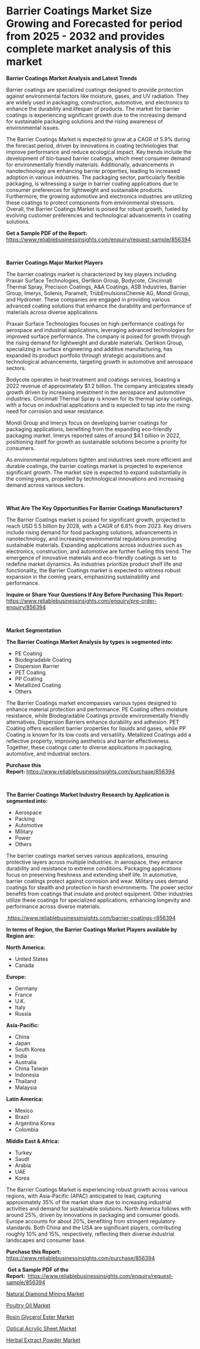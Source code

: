 <p><h1>Barrier Coatings Market Size Growing and Forecasted for period from 2025 - 2032 and provides complete market analysis of this market</h1></p><p><strong>Barrier Coatings Market Analysis and Latest Trends</strong></p>
<p><p>Barrier coatings are specialized coatings designed to provide protection against environmental factors like moisture, gases, and UV radiation. They are widely used in packaging, construction, automotive, and electronics to enhance the durability and lifespan of products. The market for barrier coatings is experiencing significant growth due to the increasing demand for sustainable packaging solutions and the rising awareness of environmental issues.</p><p>The Barrier Coatings Market is expected to grow at a CAGR of 5.9% during the forecast period, driven by innovations in coating technologies that improve performance and reduce ecological impact. Key trends include the development of bio-based barrier coatings, which meet consumer demand for environmentally friendly materials. Additionally, advancements in nanotechnology are enhancing barrier properties, leading to increased adoption in various industries. The packaging sector, particularly flexible packaging, is witnessing a surge in barrier coating applications due to consumer preferences for lightweight and sustainable products. Furthermore, the growing automotive and electronics industries are utilizing these coatings to protect components from environmental stressors. Overall, the Barrier Coatings Market is poised for robust growth, fueled by evolving customer preferences and technological advancements in coating solutions.</p></p>
<p><strong>Get a Sample PDF of the Report:&nbsp;</strong> <a href="https://www.reliablebusinessinsights.com/enquiry/request-sample/856394?utm_campaign=1117&utm_medium=2&utm_source=Github&utm_content=ia&utm_term=31032025&utm_id=barrier-coatings">https://www.reliablebusinessinsights.com/enquiry/request-sample/856394</a></p>
<p>&nbsp;</p>
<p><strong>Barrier Coatings Major Market Players</strong></p>
<p><p>The barrier coatings market is characterized by key players including Praxair Surface Technologies, Oerlikon Group, Bodycote, Cincinnati Thermal Spray, Precision Coatings, A&A Coatings, ASB Industries, Barrier Group, Imerys, Solenis, Paramelt, TrübEmulsionsChemie AG, Mondi Group, and Hydromer. These companies are engaged in providing various advanced coating solutions that enhance the durability and performance of materials across diverse applications.</p><p>Praxair Surface Technologies focuses on high-performance coatings for aerospace and industrial applications, leveraging advanced technologies for improved surface performance. The company is poised for growth through the rising demand for lightweight and durable materials. Oerlikon Group, specializing in surface engineering and additive manufacturing, has expanded its product portfolio through strategic acquisitions and technological advancements, targeting growth in automotive and aerospace sectors.</p><p>Bodycote operates in heat treatment and coatings services, boasting a 2022 revenue of approximately $1.2 billion. The company anticipates steady growth driven by increasing investment in the aerospace and automotive industries. Cincinnati Thermal Spray is known for its thermal spray coatings, with a focus on industrial applications and is expected to tap into the rising need for corrosion and wear resistance.</p><p>Mondi Group and Imerys focus on developing barrier coatings for packaging applications, benefiting from the expanding eco-friendly packaging market. Imerys reported sales of around $4.1 billion in 2022, positioning itself for growth as sustainable solutions become a priority for consumers.</p><p>As environmental regulations tighten and industries seek more efficient and durable coatings, the barrier coatings market is projected to experience significant growth. The market size is expected to expand substantially in the coming years, propelled by technological innovations and increasing demand across various sectors.</p></p>
<p>&nbsp;</p>
<p><strong>What Are The Key Opportunities For Barrier Coatings Manufacturers?</strong></p>
<p><p>The Barrier Coatings market is poised for significant growth, projected to reach USD 5.5 billion by 2028, with a CAGR of 6.8% from 2023. Key drivers include rising demand for food packaging solutions, advancements in nanotechnology, and increasing environmental regulations promoting sustainable materials. Expanding applications across industries such as electronics, construction, and automotive are further fueling this trend. The emergence of innovative materials and eco-friendly coatings is set to redefine market dynamics. As industries prioritize product shelf life and functionality, the Barrier Coatings market is expected to witness robust expansion in the coming years, emphasizing sustainability and performance.</p></p>
<p><strong>Inquire or Share Your Questions If Any Before Purchasing This Report:</strong> <a href="https://www.reliablebusinessinsights.com/enquiry/pre-order-enquiry/856394?utm_campaign=1117&utm_medium=2&utm_source=Github&utm_content=ia&utm_term=31032025&utm_id=barrier-coatings">https://www.reliablebusinessinsights.com/enquiry/pre-order-enquiry/856394</a></p>
<p>&nbsp;</p>
<p><strong>Market Segmentation</strong></p>
<p><strong>The Barrier Coatings Market Analysis by types is segmented into:</strong></p>
<p><ul><li>PE Coating</li><li>Biodegradable Coating</li><li>Dispersion Barrier</li><li>PET Coating</li><li>PP Coating</li><li>Metallized Coating</li><li>Others</li></ul></p>
<p><p>The Barrier Coatings market encompasses various types designed to enhance material protection and performance. PE Coating offers moisture resistance, while Biodegradable Coatings provide environmentally friendly alternatives. Dispersion Barriers enhance durability and adhesion. PET Coating offers excellent barrier properties for liquids and gases, while PP Coating is known for its low costs and versatility. Metallized Coatings add a reflective property, improving aesthetics and barrier effectiveness. Together, these coatings cater to diverse applications in packaging, automotive, and industrial sectors.</p></p>
<p><strong>Purchase this Report:&nbsp;</strong><a href="https://www.reliablebusinessinsights.com/purchase/856394?utm_campaign=1117&utm_medium=2&utm_source=Github&utm_content=ia&utm_term=31032025&utm_id=barrier-coatings">https://www.reliablebusinessinsights.com/purchase/856394</a></p>
<p>&nbsp;</p>
<p><strong>The Barrier Coatings Market Industry Research by Application is segmented into:</strong></p>
<p><ul><li>Aerospace</li><li>Packing</li><li>Automotive</li><li>Military</li><li>Power</li><li>Others</li></ul></p>
<p><p>The barrier coatings market serves various applications, ensuring protective layers across multiple industries. In aerospace, they enhance durability and resistance to extreme conditions. Packaging applications focus on preserving freshness and extending shelf life. In automotive, barrier coatings protect against corrosion and wear. Military uses demand coatings for stealth and protection in harsh environments. The power sector benefits from coatings that insulate and protect equipment. Other industries utilize these coatings for specialized applications, enhancing longevity and performance across diverse materials.</p></p>
<p><a href="https://www.reliablebusinessinsights.com/barrier-coatings-r856394?utm_campaign=1117&utm_medium=2&utm_source=Github&utm_content=ia&utm_term=31032025&utm_id=barrier-coatings">&nbsp;https://www.reliablebusinessinsights.com/barrier-coatings-r856394</a></p>
<p><strong>In terms of Region, the Barrier Coatings Market Players available by Region are:</strong></p>
<p>
    <p> <strong> North America: </strong>
        <ul>
            <li>United States</li>
            <li>Canada</li>
        </ul>
        </p> 
    <p> <strong> Europe: </strong>
        <ul>
            <li>Germany</li>
            <li>France</li>
            <li>U.K.</li>
            <li>Italy</li>
            <li>Russia</li>
        </ul>
        </p> 
    <p> <strong> Asia-Pacific: </strong>
        <ul>
            <li>China</li>
            <li>Japan</li>
            <li>South Korea</li>
            <li>India</li>
            <li>Australia</li>
            <li>China Taiwan</li>
            <li>Indonesia</li>
            <li>Thailand</li>
            <li>Malaysia</li>
        </ul>
        </p> 
    <p> <strong> Latin America: </strong>
        <ul>
            <li>Mexico</li>
            <li>Brazil</li>
            <li>Argentina Korea</li>
            <li>Colombia</li>
        </ul>
        </p> 
    <p> <strong> Middle East & Africa: </strong>
        <ul>
            <li>Turkey</li>
            <li>Saudi</li>
            <li>Arabia</li>
            <li>UAE</li>
            <li>Korea</li>
        </ul>
    </p>
    </p>
<p><p>The Barrier Coatings Market is experiencing robust growth across various regions, with Asia-Pacific (APAC) anticipated to lead, capturing approximately 35% of the market share due to increasing industrial activities and demand for sustainable solutions. North America follows with around 25%, driven by innovations in packaging and consumer goods. Europe accounts for about 20%, benefiting from stringent regulatory standards. Both China and the USA are significant players, contributing roughly 10% and 15%, respectively, reflecting their diverse industrial landscapes and consumer base.</p></p>
<p><strong>Purchase this Report: </strong><a href="https://www.reliablebusinessinsights.com/purchase/856394?utm_campaign=1117&utm_medium=2&utm_source=Github&utm_content=ia&utm_term=31032025&utm_id=barrier-coatings">https://www.reliablebusinessinsights.com/purchase/856394</a></p>
<p>&nbsp;<strong>Get a Sample PDF of the Report:&nbsp;&nbsp;</strong><a href="https://www.reliablebusinessinsights.com/enquiry/request-sample/856394?utm_campaign=1117&utm_medium=2&utm_source=Github&utm_content=ia&utm_term=31032025&utm_id=barrier-coatings">https://www.reliablebusinessinsights.com/enquiry/request-sample/856394</a></p>
<p><strong></strong></p>
<p><p><a href="https://github.com/alefermeivys/Market-Research-Report-List-1/blob/main/natural-diamond-mining-market.md?utm_campaign=1117&utm_medium=2&utm_source=Github&utm_content=ia&utm_term=31032025&utm_id=barrier-coatings">Natural Diamond Mining Market</a></p><p><a href="https://github.com/jaspartatin/Market-Research-Report-List-1/blob/main/poultry-oil-market.md?utm_campaign=1117&utm_medium=2&utm_source=Github&utm_content=ia&utm_term=31032025&utm_id=barrier-coatings">Poultry Oil Market</a></p><p><a href="https://github.com/kluviabolofo/Market-Research-Report-List-1/blob/main/rosin-glycerol-ester-market.md?utm_campaign=1117&utm_medium=2&utm_source=Github&utm_content=ia&utm_term=31032025&utm_id=barrier-coatings">Rosin Glycerol Ester Market</a></p><p><a href="https://github.com/toghojbeinta/Market-Research-Report-List-1/blob/main/optical-acrylic-sheet-market.md?utm_campaign=1117&utm_medium=2&utm_source=Github&utm_content=ia&utm_term=31032025&utm_id=barrier-coatings">Optical Acrylic Sheet Market</a></p><p><a href="https://github.com/spehnluenaru/Market-Research-Report-List-1/blob/main/herbal-extract-powder-market.md?utm_campaign=1117&utm_medium=2&utm_source=Github&utm_content=ia&utm_term=31032025&utm_id=barrier-coatings">Herbal Extract Powder Market</a></p></p>